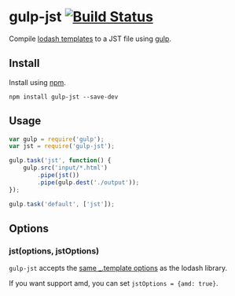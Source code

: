 gulp-jst [![Build Status](https://travis-ci.org/rdmurphy/gulp-jst.png?branch=master)](https://travis-ci.org/rdmurphy/gulp-jst)
========

Compile [lodash templates](http://lodash.com/docs#template) to a JST file using [gulp](https://github.com/wearefractal/gulp).

Install
-------

Install using [npm](https://npmjs.org/package/gulp-jst).

```
npm install gulp-jst --save-dev
```

Usage
-----

```js
var gulp = require('gulp');
var jst = require('gulp-jst');

gulp.task('jst', function() {
    gulp.src('input/*.html')
        .pipe(jst())
        .pipe(gulp.dest('./output'));
});

gulp.task('default', ['jst']);
```

Options
-------

### jst(options, jstOptions)

`gulp-jst` accepts the [same _.template options](http://lodash.com/docs#template) as the lodash library.

If you want support amd, you can set `jstOptions = {amd: true}`.
